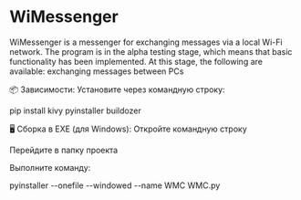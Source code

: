 # WiMessenger
WiMessenger is a messenger for exchanging messages via a local Wi-Fi network. The program is in the alpha testing stage, which means that basic functionality has been implemented.  At this stage, the following are available: exchanging messages between PCs

📦 Зависимости:
Установите через командную строку:

pip install kivy pyinstaller buildozer

🖥️ Сборка в EXE (для Windows):
Откройте командную строку

Перейдите в папку проекта

Выполните команду:

pyinstaller --onefile --windowed --name WMC WMC.py
